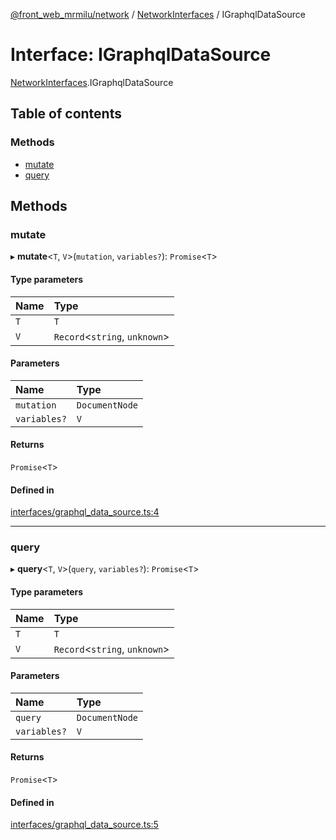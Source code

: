 [@front_web_mrmilu/network](../Network.md) / [NetworkInterfaces](../modules/NetworkInterfaces.md) / IGraphqlDataSource

# Interface: IGraphqlDataSource

[NetworkInterfaces](../modules/NetworkInterfaces.md).IGraphqlDataSource

## Table of contents

### Methods

- [mutate](NetworkInterfaces.IGraphqlDataSource.md#mutate)
- [query](NetworkInterfaces.IGraphqlDataSource.md#query)

## Methods

### mutate

▸ **mutate**<`T`, `V`\>(`mutation`, `variables?`): `Promise`<`T`\>

#### Type parameters

| Name | Type                           |
| :--- | :----------------------------- |
| `T`  | `T`                            |
| `V`  | `Record`<`string`, `unknown`\> |

#### Parameters

| Name         | Type           |
| :----------- | :------------- |
| `mutation`   | `DocumentNode` |
| `variables?` | `V`            |

#### Returns

`Promise`<`T`\>

#### Defined in

[interfaces/graphql_data_source.ts:4](https://github.com/mrmilu/front_web_mrmilu/blob/a26d51a/packages/network/src/interfaces/graphql_data_source.ts#L4)

---

### query

▸ **query**<`T`, `V`\>(`query`, `variables?`): `Promise`<`T`\>

#### Type parameters

| Name | Type                           |
| :--- | :----------------------------- |
| `T`  | `T`                            |
| `V`  | `Record`<`string`, `unknown`\> |

#### Parameters

| Name         | Type           |
| :----------- | :------------- |
| `query`      | `DocumentNode` |
| `variables?` | `V`            |

#### Returns

`Promise`<`T`\>

#### Defined in

[interfaces/graphql_data_source.ts:5](https://github.com/mrmilu/front_web_mrmilu/blob/a26d51a/packages/network/src/interfaces/graphql_data_source.ts#L5)
